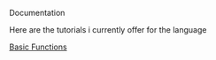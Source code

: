<head>

<link rel="stylesheet" type="text/css" href="https://mervinpais.github.io/Easy14_Programing_language/style.css">

</head>

<head1> Documentation  </head1>

<head2> Here are the tutorials i currently offer for the language </head2>

<a href="https://mervinpais.github.io/Easy14_Programing_language/webpages/tutorials/basicFunctions.html">Basic Functions</a>
